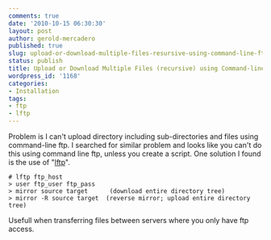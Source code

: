 ```yaml
---
comments: true
date: '2010-10-15 06:30:30'
layout: post
author: gerold-mercadero
published: true
slug: upload-or-download-multiple-files-resursive-using-command-line-ftp
status: publish
title: Upload or Download Multiple Files (recursive) using Command-line FTP
wordpress_id: '1168'
categories:
- Installation
tags:
- ftp
- lftp
---
```


Problem is I can't upload directory including sub-directories and files using command-line ftp.   I searched for similar problem and looks like you can't do this using command line ftp, unless you create a script.   One solution I found is the use of "[lftp](http://lftp.yar.ru/)".

    # lftp ftp_host
    > user ftp_user ftp_pass
    > mirror source target      (download entire directory tree)
    > mirror -R source target  (reverse mirror; upload entire directory tree)

Usefull when transferring files between servers where you only have ftp access.

